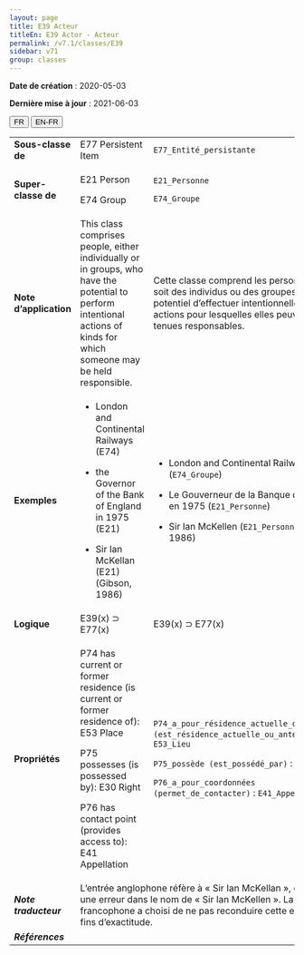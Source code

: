 ```yaml
---
layout: page
title: E39 Acteur
titleEn: E39 Actor - Acteur
permalink: /v7.1/classes/E39
sidebar: v71
group: classes
---
```


**Date de création** : 2020-05-03

**Dernière mise à jour** : 2021-06-03

<div class="lang-buttons">
  <button id="fr" class="activate">FR</button>
  <button id="en-fr">EN-FR</button>
</div>

<table>
<tbody>
<tr>
<td><strong>Sous-classe de</strong></td>
<td class="en"><span class="underline">E77</span> Persistent Item</td>
<td><code class="language-plaintext highlighter-rouge">E77_Entité_persistante</code></td>
</tr>
<tr>
<td><strong>Super-classe de</strong></td>
<td class="en"><p><span class="underline">E21</span> Person</p>
<p><span class="underline">E74</span> Group</p></td>
<td><p><code class="language-plaintext highlighter-rouge">E21_Personne</code></p>
<p><code class="language-plaintext highlighter-rouge">E74_Groupe</code></p></td>
</tr>
<tr>
<td><strong>Note d’application</strong></td>
<td class="en">This class comprises people, either individually or in groups, who have the potential to perform intentional actions of kinds for which someone may be held responsible.</td>
<td>Cette classe comprend les personnes, que ce soit des individus ou des groupes, qui ont le potentiel d’effectuer intentionnellement des actions pour lesquelles elles peuvent être tenues responsables.</td>
</tr>
<tr>
<td><strong>Exemples</strong></td>
<td class="en"><ul>
<li>
<p>London and Continental Railways (E74)</p>
</li>
<li>
<p>the Governor of the Bank of England in 1975 (E21)</p>
</li>
<li>
<p>Sir Ian McKellan (E21) (Gibson, 1986)</p>
</li>
</ul></td>
<td><ul>
<li>
<p>London and Continental Railways (<code class="language-plaintext highlighter-rouge">E74_Groupe</code>)</p>
</li>
<li>
<p>Le Gouverneur de la Banque d’Angleterre en 1975 (<code class="language-plaintext highlighter-rouge">E21_Personne</code>)</p>
</li>
<li>
<p>Sir Ian McKellen (<code class="language-plaintext highlighter-rouge">E21_Personne</code>) (Gibson, 1986)</p>
</li>
</ul></td>
</tr>
<tr>
<td><strong>Logique</strong></td>
<td class="en">E39(x) ⊃ E77(x)</td>
<td>E39(x) ⊃ E77(x)</td>
</tr>
<tr>
<td><strong>Propriétés</strong></td>
<td class="en"><p><span class="underline">P74</span> has current or former residence (is current or former residence of): <span class="underline">E53</span> Place</p>
<p><span class="underline">P75</span> possesses (is possessed by): <span class="underline">E30</span> Right</p>
<p><span class="underline">P76</span> has contact point (provides access to): <span class="underline">E41</span> Appellation</p></td>
<td><p><code class="language-plaintext highlighter-rouge">P74_a_pour_résidence_actuelle_ou_antérieure (est_résidence_actuelle_ou_antérieure_de)</code> : <code class="language-plaintext highlighter-rouge">E53_Lieu</code></p>
<p><code class="language-plaintext highlighter-rouge">P75_possède (est_possédé_par)</code> : <code class="language-plaintext highlighter-rouge">E30_Droit</code></p>
<p><code class="language-plaintext highlighter-rouge">P76_a_pour_coordonnées (permet_de_contacter)</code> : <code class="language-plaintext highlighter-rouge">E41_Appellation</code>.</p></td>
</tr>
<tr>
<td><strong><em>Note traducteur</em></strong></td>
<td colspan="2">L’entrée anglophone réfère à « Sir Ian McKellan », qui comporte une erreur dans le nom de « Sir Ian McKellen ». La traduction francophone a choisi de ne pas reconduire cette erreur à des fins d’exactitude.</td>
</tr>
<tr>
<td><strong><em>Références</em></strong></td>
<td colspan="2"></td>
</tr>
</tbody>
</table>

